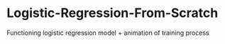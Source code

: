 # Logistic-Regression-From-Scratch
Functioning logistic regression model + animation of training process
